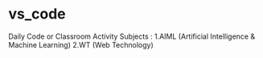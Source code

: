 # vs_code
Daily Code or Classroom Activity
Subjects :
1.AIML (Artificial Intelligence & Machine Learning)
2.WT (Web Technology)
